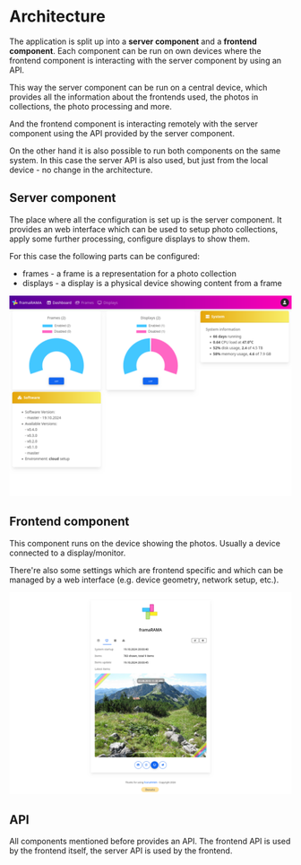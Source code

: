 # Architecture

The application is split up into a **server component** and a **frontend
component**. Each component can be run on own devices where the frontend
component is interacting with the server component by using an API.

This way the server component can be run on a central device, which
provides all the information about the frontends used, the photos in
collections, the photo processing and more.

And the frontend component is interacting remotely with the server component
using the API provided by the server component.

On the other hand it is also possible to run both components on the
same system. In this case the server API is also used, but just from
the local device - no change in the architecture.

## Server component

The place where all the configuration is set up is the server component.
It provides an web interface which can be used to setup photo collections,
apply some further processing, configure displays to show them.

For this case the following parts can be configured:

* frames - a frame is a representation for a photo collection
* displays - a display is a physical device showing content from a frame

<img src="/assets/screenshots/config-dashboard.png"/>

## Frontend component

This component runs on the device showing the photos. Usually a device
connected to a display/monitor.

There're also some settings which are frontend specific and which can
be managed by a web interface (e.g. device geometry, network setup, etc.).

<img src="/assets/screenshots/frontend-display.png"/>

## API

All components mentioned before provides an API. The frontend API is used
by the frontend itself, the server API is used by the frontend.

